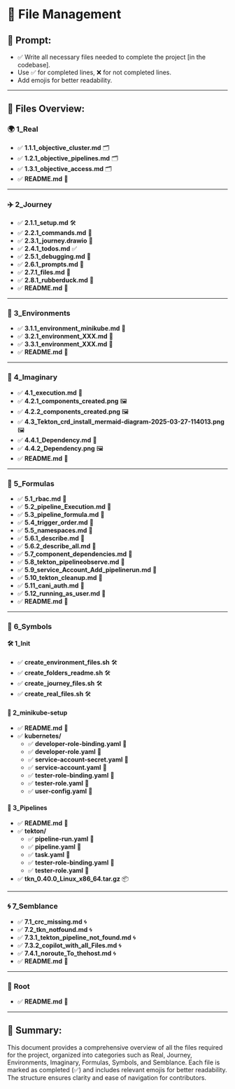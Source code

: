 # 📁 File Management

## 📜 Prompt:
- ✅ Write all necessary files needed to complete the project [in the codebase].
- Use ✅ for completed lines, ❌ for not completed lines.
- Add emojis for better readability.

---

## 📂 Files Overview:

### 🌍 **1_Real**
- ✅ **1.1.1_objective_cluster.md** 🗂️
- ✅ **1.2.1_objective_pipelines.md** 🗂️
- ✅ **1.3.1_objective_access.md** 🗂️
- ✅ **README.md** 📖

---

### ✈️ **2_Journey**
- ✅ **2.1.1_setup.md** 🛠️
- ✅ **2.2.1_commands.md** 📜
- ✅ **2.3.1_journey.drawio** 🎨
- ✅ **2.4.1_todos.md** ✅
- ✅ **2.5.1_debugging.md** 🐞
- ✅ **2.6.1_prompts.md** 💬
- ✅ **2.7.1_files.md** 📁
- ✅ **2.8.1_rubberduck.md** 🦆
- ✅ **README.md** 📖

---

### 🌳 **3_Environments**
- ✅ **3.1.1_environment_minikube.md** 🌱
- ✅ **3.2.1_environment_XXX.md** 🌱
- ✅ **3.3.1_environment_XXX.md** 🌱
- ✅ **README.md** 📖

---

### 🌌 **4_Imaginary**
- ✅ **4.1_execution.md** 🚀
- ✅ **4.2.1_components_created.png** 🖼️
- ✅ **4.2.2_components_created.png** 🖼️
- ✅ **4.3_Tekton_crd_install_mermaid-diagram-2025-03-27-114013.png** 🖼️
- ✅ **4.4.1_Dependency.md** 🔗
- ✅ **4.4.2_Dependency.png** 🖼️
- ✅ **README.md** 📖

---

### 📐 **5_Formulas**
- ✅ **5.1_rbac.md** 📐
- ✅ **5.2_pipeline_Execution.md** 📐
- ✅ **5.3_pipeline_formula.md** 📐
- ✅ **5.4_trigger_order.md** 📐
- ✅ **5.5_namespaces.md** 📐
- ✅ **5.6.1_describe.md** 📐
- ✅ **5.6.2_describe_all.md** 📐
- ✅ **5.7_component_dependencies.md** 📐
- ✅ **5.8_tekton_pipelineobserve.md** 📐
- ✅ **5.9_service_Account_Add_pipelinerun.md** 📐
- ✅ **5.10_tekton_cleanup.md** 📐
- ✅ **5.11_cani_auth.md** 📐
- ✅ **5.12_running_as_user.md** 📐
- ✅ **README.md** 📖

---

### 🔣 **6_Symbols**
#### 🛠️ **1_Init**
- ✅ **create_environment_files.sh** 🛠️
- ✅ **create_folders_readme.sh** 🛠️
- ✅ **create_journey_files.sh** 🛠️
- ✅ **create_real_files.sh** 🛠️

#### 🌱 **2_minikube-setup**
- ✅ **README.md** 📖
- ✅ **kubernetes/**
    - ✅ **developer-role-binding.yaml** 🔑
    - ✅ **developer-role.yaml** 🔑
    - ✅ **service-account-secret.yaml** 🔑
    - ✅ **service-account.yaml** 🔑
    - ✅ **tester-role-binding.yaml** 🔑
    - ✅ **tester-role.yaml** 🔑
    - ✅ **user-config.yaml** 🔑

#### 🚀 **3_Pipelines**
- ✅ **README.md** 📖
- ✅ **tekton/**
    - ✅ **pipeline-run.yaml** 🚀
    - ✅ **pipeline.yaml** 🚀
    - ✅ **task.yaml** 🚀
    - ✅ **tester-role-binding.yaml** 🔑
    - ✅ **tester-role.yaml** 🔑
- ✅ **tkn_0.40.0_Linux_x86_64.tar.gz** 📦

---

### 🌀 **7_Semblance**
- ✅ **7.1_crc_missing.md** 🌀
- ✅ **7.2_tkn_notfound.md** 🌀
- ✅ **7.3.1_tekton_pipeline_not_found.md** 🌀
- ✅ **7.3.2_copilot_with_all_Files.md** 🌀
- ✅ **7.4.1_noroute_To_thehost.md** 🌀
- ✅ **README.md** 📖

---

### 📖 **Root**
- ✅ **README.md** 📖

---

## 📝 Summary:
This document provides a comprehensive overview of all the files required for the project, organized into categories such as Real, Journey, Environments, Imaginary, Formulas, Symbols, and Semblance. Each file is marked as completed (✅) and includes relevant emojis for better readability. The structure ensures clarity and ease of navigation for contributors.
